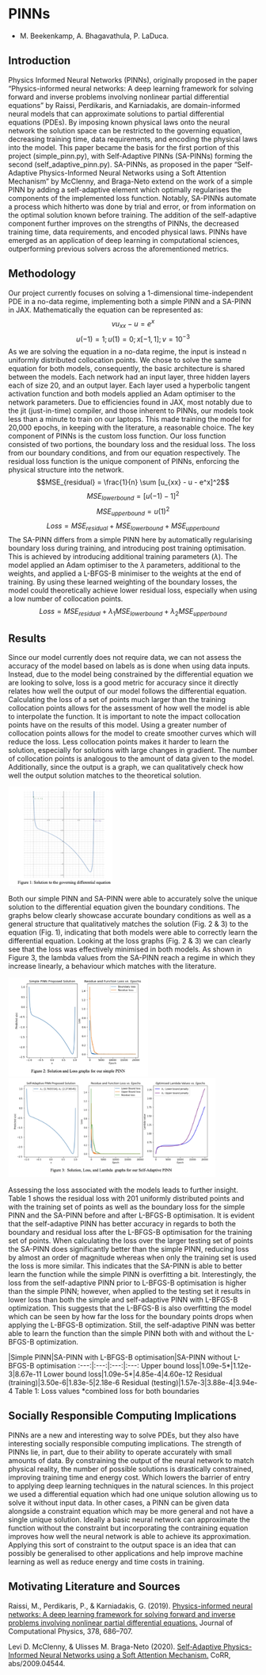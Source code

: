 # PINNs
- M. Beekenkamp, A. Bhagavathula, P. LaDuca.

## Introduction
Physics Informed Neural Networks (PINNs), originally proposed in the paper “Physics-informed neural networks: A deep learning framework for solving forward and inverse problems involving nonlinear partial differential equations” by Raissi, Perdikaris, and Karniadakis, are domain-informed neural models that can approximate solutions to partial differential equations (PDEs). By imposing known physical laws onto the neural network the solution space can be restricted to the governing equation, decreasing training time, data requirements, and encoding the physical laws into the model. This paper became the basis for the first portion of this project (simple_pinn.py), with Self-Adaptive PINNs (SA-PINNs) forming the second (self_adaptive_pinn.py). 
SA-PINNs, as proposed in the paper “Self-Adaptive Physics-Informed Neural Networks using a Soft Attention Mechanism” by McClenny, and Braga-Neto extend on the work of a simple PINN by adding a self-adaptive element which optimally regularises the components of the implemented loss function. Notably, SA-PINNs automate a process which hitherto was done by trial and error, or from information on the optimal solution known before training. The addition of the self-adaptive component further improves on the strengths of PINNs, the decreased training time, data requirements, and encoded physical laws. 
PINNs have emerged as an application of deep learning in computational sciences, outperforming previous solvers across the aforementioned metrics. 

## Methodology
Our project currently focuses on solving a 1-dimensional time-independent PDE in a no-data regime, implementing both a simple PINN and a SA-PINN in JAX. Mathematically the equation can be represented as:
$$vu_{xx} - u = e^x$$
$$u(-1) = 1; u(1) = 0; x[-1,1]; v = 10^{-3}$$
As we are solving the equation in a no-data regime, the input is instead n uniformly distributed collocation points. We chose to solve the same equation for both models, consequently, the basic architecture is shared between the models. Each network had an input layer, three hidden layers each of size 20, and an output layer. Each layer used a hyperbolic tangent activation function and both models applied an Adam optimiser to the network parameters. Due to efficiencies found in JAX, most notably due to the jit (just-in-time) compiler, and those inherent to PINNs, our models took less than a minute to train on our laptops. This made training the model for 20,000 epochs, in keeping with the literature, a reasonable choice.
The key component of PINNs is the custom loss function. Our loss function consisted of two portions, the boundary loss and the residual loss. The loss from our boundary conditions, and from our equation respectively. The residual loss function is the unique component of PINNs, enforcing the physical structure into the network. 
$$MSE_{residual} = \frac{1}{n} \sum [u_{xx} - u - e^x]^2$$
$$MSE_{lower bound} = [u(-1)-1]^2$$
$$MSE_{upper bound} = u(1)^2$$
$$Loss = MSE_{residual} + MSE_{lower bound} + MSE_{upper bound}$$
The SA-PINN differs from a simple PINN here by automatically regularising boundary loss during training, and introducing post training optimisation. This is achieved by introducing additional training parameters ($\lambda$). The model applied an Adam optimiser to the $\lambda$ parameters, additional to the weights, and applied a L-BFGS-B minimiser to the weights at the end of training. By using these learned weighting of the boundary losses, the model could theoretically achieve lower residual loss, especially when using a low number of collocation points.
$$Loss = MSE_{residual} + \lambda_1 MSE_{lower bound} + \lambda_2 MSE_{upper bound}$$

## Results
Since our model currently does not require data, we can not assess the accuracy of the model based on labels as is done when using data inputs. Instead, due to the model being constrained by the differential equation we are looking to solve, loss is a good metric for accuracy since it directly relates how well the output of our model follows the differential equation. Calculating the loss of a set of points much larger than the training collocation points allows for the assessment of how well the model is able to interpolate the function. 
It is important to note the impact collocation points have on the results of this model. Using a greater number of collocation points allows for the model to create smoother curves which will reduce the loss. Less collocation points makes it harder to learn the solution, especially for solutions with large changes in gradient. The number of collocation points is analogous to the amount of data given to the model. Additionally, since the output is a graph, we can qualitatively check how well the output solution matches to the theoretical solution.

<img src="Images/actual_solution.jpg" height="200">

Both our simple PINN and SA-PINN were able to accurately solve the unique solution to the differential equation given the boundary conditions. The graphs below clearly showcase accurate boundary conditions as well as a general structure that qualitatively matches the solution (Fig. 2 & 3) to the equation (Fig. 1), indicating that both models were able to correctly learn the differential equation. Looking at the loss graphs (Fig. 2 & 3) we can clearly see that the loss was effectively minimised in both models. As shown in Figure 3, the lambda values from the SA-PINN reach a regime in which they increase linearly, a behaviour which matches with the literature.

<img src="Images/solution_and_loss_simple.jpg" height="200">

<img src="Images/solution_and_loss_SA.jpg" height="200">

Assessing the loss associated with the models leads to further insight. Table 1 shows the residual loss with 201 uniformly distributed points and with the training set of points as well as the boundary loss for the simple PINN and the SA-PINN before and after L-BFGS-B optimisation. It is evident that the self-adaptive PINN has better accuracy in regards to both the boundary and residual loss after the L-BFGS-B optimisation for the training set of points. When calculating the loss over the larger testing set of points the SA-PINN does significantly better than the simple PINN, reducing loss by almost an order of magnitude whereas when only the training set is used the loss is more similar. This indicates that the SA-PINN is able to better learn the function while the simple PINN is overfitting a bit. Interestingly, the loss from the self-adaptive PINN prior to L-BFGS-B optimisation is higher than the simple PINN; however, when applied to the testing set it results in lower loss than both the simple and self-adaptive PINN with L-BFGS-B optimization. This suggests that the L-BFGS-B is also overfitting the model which can be seen by how far the loss for the boundary points drops when applying the L-BFGS-B optimization. Still, the self-adaptive PINN was better able to learn the function than the simple PINN both with and without the L-BFGS-B optimization.


 |Simple PINN|SA-PINN with L-BFGS-B optimisation|SA-PINN without L-BFGS-B optimisation
:---:|:---:|:---:|:---: 
Upper bound loss|1.09e-5*|1.12e-3|8.67e-11
Lower bound loss|1.09e-5*|4.85e-4|4.60e-12
Residual (training)|3.50e-6|1.83e-5|2.18e-6
Residual (testing)|1.57e-3|3.88e-4|3.94e-4
Table 1: Loss values
*combined loss for both boundaries


## Socially Responsible Computing Implications
PINNs are a new and interesting way to solve PDEs, but they also have interesting socially responsible computing implications. The strength of PINNs lie, in part, due to their ability to operate accurately with small amounts of data. By constraining the output of the neural network to match physical reality, the number of possible solutions is drastically constrained, improving training time and energy cost. Which lowers the barrier of entry to applying deep learning techniques in the natural sciences. In this project we used a differential equation which had one unique solution allowing us to solve it without input data. In other cases, a PINN can be given data alongside a constraint equation which may be more general and not have a single unique solution. Ideally a basic neural network can approximate the function without the constraint but incorporating the contraining equation improves how well the neural network is able to achieve its approximation. Applying this sort of constraint to the output space is an idea that can possibly be generalised to other applications and help improve machine learning as well as reduce energy and time costs in training. 

## Motivating Literature and Sources
Raissi, M., Perdikaris, P., & Karniadakis, G. (2019). [Physics-informed neural networks: A deep learning framework for solving forward and inverse problems involving nonlinear partial differential equations.](https://www.sciencedirect.com/science/article/pii/S0021999118307125) Journal of Computational Physics, 378, 686–707.

Levi D. McClenny, & Ulisses M. Braga-Neto (2020). [Self-Adaptive Physics-Informed Neural Networks using a Soft Attention Mechanism.](https://arxiv.org/abs/2009.04544) CoRR, abs/2009.04544.
